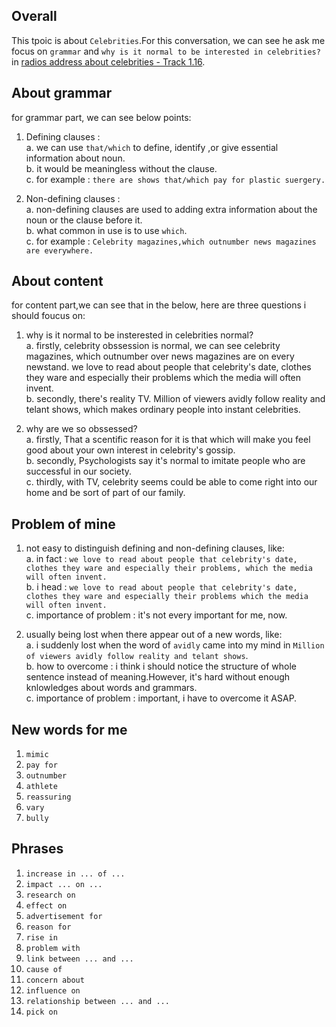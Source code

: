 
## Overall
This tpoic is about `Celebrities`.For this conversation, we can see he ask me focus on `grammar` and `why is it normal to be interested in celebrities?` in [radios address about celebrities - Track 1.16](https://dogwood.xdfsjj.com/pc/audioDetail.html?id=51352&pcrId=12680494&resId=14718879&resSign=c76b28&type=14).


## About grammar

for grammar part, we can see below points:  

1. Defining clauses :    
    a. we can use `that/which` to define, identify ,or give essential information about noun.     
    b. it would be meaningless without the clause.     
    c. for example : `there are shows that/which pay for plastic suergery.`
 
2. Non-defining clauses :    
    a. non-defining clauses are used to adding extra information about the noun or the clause before it.   
    b. what common in use is to use `which`.      
    c. for example : `Celebrity magazines,which outnumber news magazines are everywhere.` 


## About content
for content part,we can see that in the below, here are three questions i should foucus on:   

1. why is it normal to be insterested in celebrities normal?  
    a. firstly, celebrity obssession is normal, we can see celebrity magazines, which outnumber over news magazines are on every newstand. we love to read about people that celebrity's date, clothes they ware and especially their problems which the media will often invent.    
    b. secondly, there's reality TV. Million of viewers avidly follow reality and telant shows, which makes ordinary people into instant celebrities.    

2. why are we so obssessed?    
    a. firstly, That a scentific reason for it is that which will make you feel good about your own interest in celebrity's gossip.       
    b. secondly, Psychologists say it's normal to imitate people who are successful in our society.             
    c. thirdly, with TV, celebrity seems could be able to come right into our home and be sort of part of our family.        

## Problem of mine  
1. not easy to distinguish defining and non-defining clauses, like:    
    a. in fact : `we love to read about people that celebrity's date, clothes they ware and especially their problems, which the media will often invent.`      
    b. i head : `we love to read about people that celebrity's date, clothes they ware and especially their problems which the media will often invent.`      
    c. importance of problem : it's not every important for me, now.     

2. usually being lost when there appear out of a new words, like:  
    a. i suddenly lost when the word of `avidly` came into my mind in `Million of viewers avidly follow reality and telant shows`.      
    b. how to overcome : i think i should notice the structure of whole sentence instead of meaning.However, it's hard without enough knlowledges about words and grammars.    
    c. importance of problem : important, i have to overcome it ASAP.   


## New words for me 

1. `mimic` 
2. `pay for`
3. `outnumber` 
4. `athlete` 
5. `reassuring`  
6. `vary` 
7. `bully` 

## Phrases  
1. `increase in ... of ...`
2. `impact ... on ...`
3. `research on` 
4. `effect on` 
5. `advertisement for` 
6. `reason for` 
7. `rise in` 
8. `problem with` 
9. `link between ... and ...` 
10. `cause of` 
11. `concern about` 
12. `influence on` 
13. `relationship between ... and ...` 
14. `pick on` 